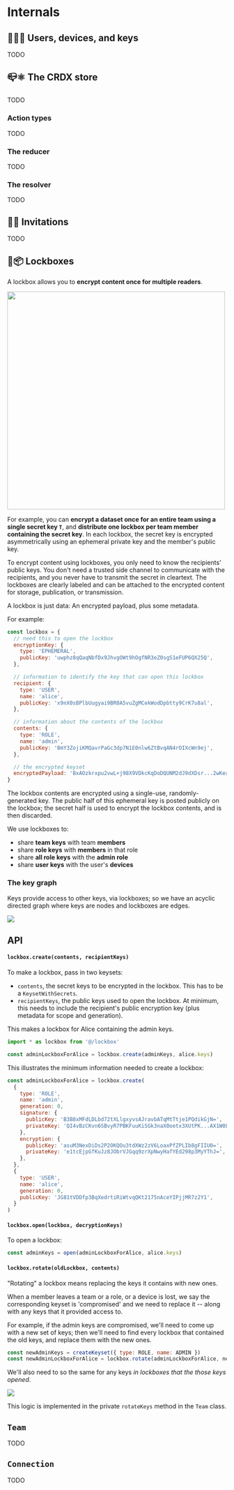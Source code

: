 # Internals

## 👩🏾📱 Users, devices, and keys

TODO

## 📪⚛️ The CRDX store

###

TODO

### Action types

TODO

### The reducer

TODO

### The resolver

TODO

## 💌💌 Invitations

TODO

## 🔐📦 Lockboxes

A lockbox allows you to **encrypt content once for multiple readers**.

<img src='img/lockboxes.png' width='500'>

For example, you can **encrypt a dataset once for an entire team using a single secret key `T`**, and
**distribute one lockbox per team member containing the secret key**. In each lockbox, the secret key is encrypted
asymmetrically using an ephemeral private key and the member's public key.

To encrypt content using lockboxes, you only need to know the recipients' public keys. You don't need a trusted
side channel to communicate with the recipients, and you never have to transmit the secret in
cleartext. The lockboxes are clearly labeled and can be attached to the encrypted content for
storage, publication, or transmission.

A lockbox is just data: An encrypted payload, plus some metadata.

For example:

```js
const lockbox = {
  // need this to open the lockbox
  encryptionKey: {
    type: 'EPHEMERAL',
    publicKey: 'uwphz8qQaqNbfDx9JhvgOWt9hOgfNR3eZ0sgS1eFUP6QX25Q',
  },

  // information to identify the key that can open this lockbox
  recipient: {
    type: 'USER',
    name: 'alice',
    publicKey: 'x9nX0sBPlbUugyai9BR0A5vuZgMCekWodDpbtty9CrK7u8al',
  },

  // information about the contents of the lockbox
  contents: {
    type: 'ROLE',
    name: 'admin',
    publicKey: 'BmY3ZojiKMQavrPaGc3dp7N1E0nlw6ZtBvqAN4rOIXcWn9ej',
  },

  // the encrypted keyset
  encryptedPayload: 'BxAOzkrxpu2vwL+j98X9VDkcKqDoDQUNM2dJ9dXDsr...2wKeaT0T5wi0JVGh2lbW2VG5==',
}
```

The lockbox contents are encrypted using a single-use, randomly-generated key. The public half of this
ephemeral key is posted publicly on the lockbox; the secret half is used to encrypt the lockbox
contents, and is then discarded.

We use lockboxes to:

- share **team keys** with team **members**
- share **role keys** with **members** in that role
- share **all role keys** with the **admin role**
- share **user keys** with the user's **devices**

### The key graph

Keys provide access to other keys, via lockboxes; so we have an acyclic directed graph where keys are nodes and
lockboxes are edges.

![](img/key-graph.png)

## API

#### `lockbox.create(contents, recipientKeys)`

To make a lockbox, pass in two keysets:

- `contents`, the secret keys to be encrypted in the lockbox. This has to be a `KeysetWithSecrets`.
- `recipientKeys`, the public keys used to open the lockbox. At minimum, this needs to include the recipient's public encryption key (plus metadata for scope and generation).

This makes a lockbox for Alice containing the admin keys.

```js
import * as lockbox from '@/lockbox'

const adminLockboxForAlice = lockbox.create(adminKeys, alice.keys)
```

This illustrates the minimum information needed to create a lockbox:

```js
const adminLockboxForAlice = lockbox.create(
  {
    type: 'ROLE',
    name: 'admin',
    generation: 0,
    signature: {
      publicKey: 'B3B8xMFdLDLbd72tXLlgxyvsAJravbATqMtTtje1PQdikGjN=',
      privateKey: 'QI4vBzCKvn6SBvyR7PBKFuuKiSGk3naX0oetx3XUtPK...AX1W0LCdWwMlHhNO3T5jVwnkz=',
    },
    encryption: {
      publicKey: 'asuM3NexDiDs2P2OKQOu3tdXWz2zV6LoaxPfZPLIb8gFIIU0=',
      privateKey: 'e1tcEjpGfKuJz8JObrVJGqq9zrXpNwyHafYEd298p3MyYThJ=',
    },
  },
  {
    type: 'USER',
    name: 'alice',
    generation: 0,
    publicKey: 'JG81tVDDfp3BqXedrtiRiWtvqQKt2175nAceYIPjjMR7z2Y1',
  }
)
```

#### `lockbox.open(lockbox, decryptionKeys)`

To open a lockbox:

```js
const adminKeys = open(adminLockboxForAlice, alice.keys)
```

#### `lockbox.rotate(oldLockbox, contents)`

"Rotating" a lockbox means replacing the keys it contains with new ones.

When a member leaves a team or a role, or a device is lost, we say the corresponding keyset is
'compromised' and we need to replace it -- along with any keys that it provided access to.

For example, if the admin keys are compromised, we'll need to come up with a new set of keys; then
we'll need to find every lockbox that contained the old keys, and replace them with the new ones.

```js
const newAdminKeys = createKeyset({ type: ROLE, name: ADMIN })
const newAdminLockboxForAlice = lockbox.rotate(adminLockboxForAlice, newAdminKeys)
```

We'll also need to so the same for any keys _in lockboxes that the those keys opened_.

![](img/key-rotation.png)

This logic is implemented in the private `rotateKeys` method in the `Team` class.

## `Team`

TODO

## `Connection`

TODO
